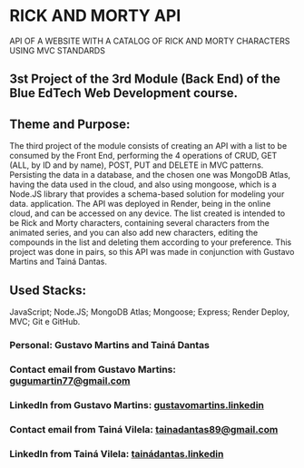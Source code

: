 # RICK AND MORTY API

API OF A WEBSITE WITH A CATALOG OF RICK AND MORTY CHARACTERS USING MVC STANDARDS

## 3st Project of the 3rd Module (Back End) of the Blue EdTech Web Development course.

## Theme and Purpose:

<p>
The third project of the module consists of creating an API with a list to be consumed by the Front End, performing the 4 operations of CRUD, GET (ALL, by ID and by name), POST, PUT and DELETE in MVC patterns. Persisting the data in a database, and the chosen one was MongoDB Atlas, having the data used in the cloud, and also using mongoose, which is a Node.JS library that provides a schema-based solution for modeling your data. application. The API was deployed in Render, being in the online cloud, and can be accessed on any device. The list created is intended to be Rick and Morty characters, containing several characters from the animated series, and you can also add new characters, editing the compounds in the list and deleting them according to your preference. This project was done in pairs, so this API was made in conjunction with Gustavo Martins and Tainá Dantas.
</p>

## Used Stacks:

<p> 
JavaScript; Node.JS; MongoDB Atlas; Mongoose; Express; Render Deploy, MVC; Git e GitHub.
</p>

### Personal: Gustavo Martins and Tainá Dantas

### Contact email from Gustavo Martins: <a href = "mailto:gugumartin77@gmail.com"> gugumartin77@gmail.com</a>

### LinkedIn from Gustavo Martins: <a href = "https://www.linkedin.com/in/gustavo-martins-681921229/">gustavomartins.linkedin</a>

### Contact email from Tainá Vilela: <a href = "mailto:tainadantas89@gmail.com"> tainadantas89@gmail.com</a>

### LinkedIn from Tainá Vilela: <a href = "https://www.linkedin.com/in/tain%C3%A1-dantas-vilela-barbosa-a214731b4/">tainádantas.linkedin</a>
